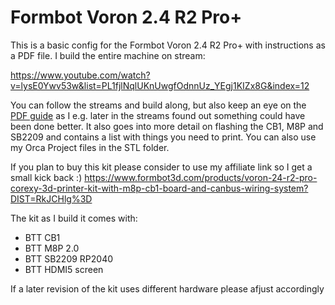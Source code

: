 # Formbot Voron 2.4 R2 Pro+

This is a basic config for the Formbot Voron 2.4 R2 Pro+ with instructions as a PDF file. I build the entire machine on stream:

https://www.youtube.com/watch?v=lysE0Ywv53w&list=PL1fjlNqlUKnUwgfOdnnUz_YEgj1KIZx8G&index=12

You can follow the streams and build along, but also keep an eye on the [PDF guide](https://github.com/crysxd/Voron2.4-Config/blob/main/Build%20Guide.pdf) as I e.g. later in the streams found out something could have been done better. It also goes into more detail on flashing the CB1, M8P and SB2209 and contains a list with things you need to print. You can also use my Orca Project files in the STL folder.


If you plan to buy this kit please consider to use my affiliate link so I get a small kick back :) 
https://www.formbot3d.com/products/voron-24-r2-pro-corexy-3d-printer-kit-with-m8p-cb1-board-and-canbus-wiring-system?DIST=RkJCHlg%3D

The kit as I build it comes with:

- BTT CB1
- BTT M8P 2.0
- BTT SB2209 RP2040
- BTT HDMI5 screen

If a later revision of the kit uses different hardware please afjust accordingly
